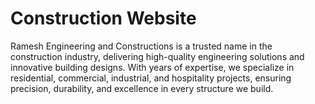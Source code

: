 # Construction Website
 Ramesh Engineering and Constructions is a trusted name in the construction industry, delivering high-quality engineering solutions and innovative building designs. With years of expertise, we specialize in residential, commercial, industrial, and hospitality projects, ensuring precision, durability, and excellence in every structure we build.
